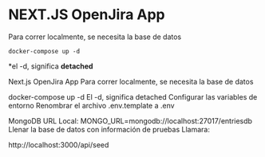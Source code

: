 # NEXT.JS OpenJira App
 Para correr localmente, se necesita la base de datos

```
docker-compose up -d
```
*el -d, significa __detached__


Next.js OpenJira App
Para correr localmente, se necesita la base de datos

docker-compose up -d
El -d, significa detached
Configurar las variables de entorno
Renombrar el archivo .env.template a .env

MongoDB URL Local:
MONGO_URL=mongodb://localhost:27017/entriesdb
Llenar la base de datos con información de pruebas
Llamara:

http://localhost:3000/api/seed